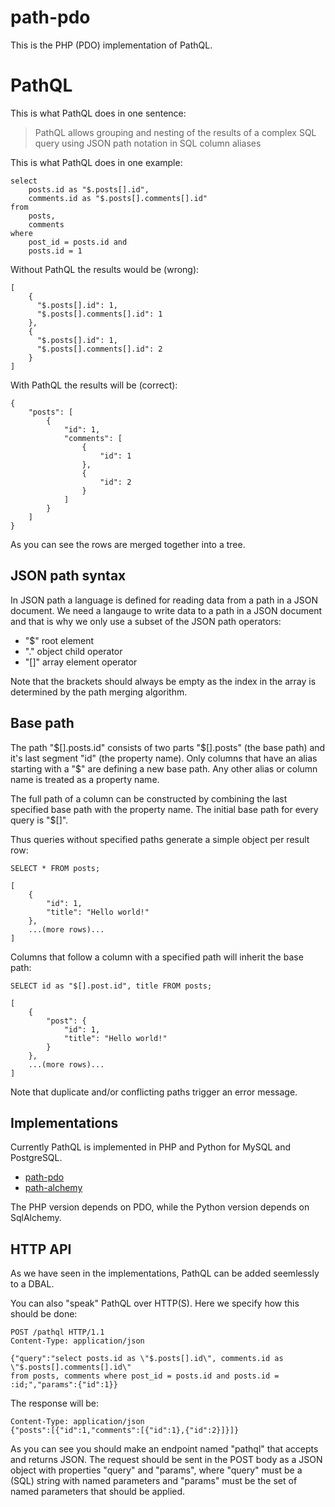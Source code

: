# path-pdo

This is the PHP (PDO) implementation of PathQL.

# PathQL

This is what PathQL does in one sentence:

> PathQL allows grouping and nesting of the results of a complex SQL query
> using JSON path notation in SQL column aliases

This is what PathQL does in one example:

    select 
        posts.id as "$.posts[].id", 
        comments.id as "$.posts[].comments[].id" 
    from 
        posts, 
        comments 
    where 
        post_id = posts.id and
        posts.id = 1 

Without PathQL the results would be (wrong):

    [
        {
          "$.posts[].id": 1,
          "$.posts[].comments[].id": 1
        },
        {
          "$.posts[].id": 1,
          "$.posts[].comments[].id": 2
        }
    ]

With PathQL the results will be (correct):

    {
        "posts": [
            {
                "id": 1,
                "comments": [
                    {
                        "id": 1
                    },
                    {
                        "id": 2
                    }
                ]
            }
        ]
    }

As you can see the rows are merged together into a tree.

## JSON path syntax

In JSON path a language is defined for reading data from a path in a JSON document.
We need a langauge to write data to a path in a JSON document and that is why
we only use a subset of the JSON path operators:

- "$" root element
- "." object child operator
- "[]" array element operator

Note that the brackets should always be empty as the index in the array is
determined by the path merging algorithm.

## Base path

The path "$[].posts.id" consists of two parts "$[].posts" (the base path) and 
it's last segment "id" (the property name). Only columns that have an alias
starting with a "$" are defining a new base path. Any other alias or column 
name is treated as a property name. 

The full path of a column can be constructed by combining the last specified
base path with the property name. The initial base path for every query is "$[]".

Thus queries without specified paths generate a simple object per result row:

    SELECT * FROM posts;

    [
        {
            "id": 1,
            "title": "Hello world!"
        },
        ...(more rows)...
    ]

Columns that follow a column with a specified path will inherit the base path:

    SELECT id as "$[].post.id", title FROM posts;

    [
        {
            "post": {
                "id": 1,
                "title": "Hello world!"
            }
        },
        ...(more rows)...
    ]

Note that duplicate and/or conflicting paths trigger an error message.

## Implementations

Currently PathQL is implemented in PHP and Python for MySQL and PostgreSQL.

- [path-pdo](https://github.com/mevdschee/path-pdo)
- [path-alchemy](https://github.com/mevdschee/path-alchemy)

The PHP version depends on PDO, while the Python version depends on SqlAlchemy.

## HTTP API

As we have seen in the implementations, PathQL can be added seemlessly to a DBAL.

You can also "speak" PathQL over HTTP(S). Here we specify how this should be done:

    POST /pathql HTTP/1.1
    Content-Type: application/json

    {"query":"select posts.id as \"$.posts[].id\", comments.id as \"$.posts[].comments[].id\" 
    from posts, comments where post_id = posts.id and posts.id = :id;","params":{"id":1}}

The response will be:

    Content-Type: application/json
    {"posts":[{"id":1,"comments":[{"id":1},{"id":2}]}]}

As you can see you should make an endpoint named "pathql" that accepts and returns JSON.
The request should be sent in the POST body as a JSON object with properties "query" and
"params", where "query" must be a (SQL) string with named parameters and "params" must be
the set of named parameters that should be applied.

